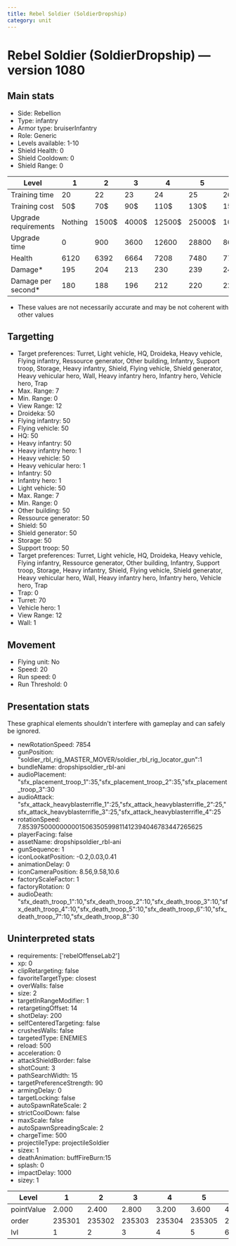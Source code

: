 ```yaml
---
title: Rebel Soldier (SoldierDropship)
category: unit
---
```


# Rebel Soldier (SoldierDropship) — version 1080

## Main stats

  * Side: Rebellion
  * Type: infantry
  * Armor type: bruiserInfantry
  * Role: Generic
  * Levels available: 1-10
  * Shield Health: 0
  * Shield Cooldown: 0
  * Shield Range: 0

|Level               |1      |2    |3    |4     |5     |6      |7      |8      |9       |10      |
|--------------------|-------|-----|-----|------|------|-------|-------|-------|--------|--------|
|Training time       |20     |22   |23   |24    |25    |26     |27     |28     |29      |30      |
|Training cost       |50$    |70$  |90$  |110$  |130$  |150$   |170$   |200$   |210$    |230$    |
|Upgrade requirements|Nothing|1500$|4000$|12500$|25000$|100000$|160000$|320000$|1000000$|1750000$|
|Upgrade time        |0      |900  |3600 |12600 |28800 |86400  |172800 |302400 |432000  |691200  |
|Health              |6120   |6392 |6664 |7208  |7480  |7752   |8024   |8432   |8840    |10200   |
|Damage*             |195    |204  |213  |230   |239   |247    |256    |269    |282     |325     |
|Damage per second*  |180    |188  |196  |212   |220   |228    |236    |248    |260     |300     |

* These values are not necessarily accurate and may be not coherent with other values

## Targetting

  * Target preferences: Turret, Light vehicle, HQ, Droideka, Heavy vehicle, Flying infantry, Ressource generator, Other building, Infantry, Support troop, Storage, Heavy infantry, Shield, Flying vehicle, Shield generator, Heavy vehicular hero, Wall, Heavy infantry hero, Infantry hero, Vehicle hero, Trap
  * Max. Range: 7
  * Min. Range: 0
  * View Range: 12
  * Droideka: 50
  * Flying infantry: 50
  * Flying vehicle: 50
  * HQ: 50
  * Heavy infantry: 50
  * Heavy infantry hero: 1
  * Heavy vehicle: 50
  * Heavy vehicular hero: 1
  * Infantry: 50
  * Infantry hero: 1
  * Light vehicle: 50
  * Max. Range: 7
  * Min. Range: 0
  * Other building: 50
  * Ressource generator: 50
  * Shield: 50
  * Shield generator: 50
  * Storage: 50
  * Support troop: 50
  * Target preferences: Turret, Light vehicle, HQ, Droideka, Heavy vehicle, Flying infantry, Ressource generator, Other building, Infantry, Support troop, Storage, Heavy infantry, Shield, Flying vehicle, Shield generator, Heavy vehicular hero, Wall, Heavy infantry hero, Infantry hero, Vehicle hero, Trap
  * Trap: 0
  * Turret: 70
  * Vehicle hero: 1
  * View Range: 12
  * Wall: 1

## Movement

  * Flying unit: No
  * Speed: 20
  * Run speed: 0
  * Run Threshold: 0

## Presentation stats

These graphical elements shouldn't interfere with gameplay and can safely be ignored.

  * newRotationSpeed: 7854
  * gunPosition: "soldier_rbl_rig_MASTER_MOVER/soldier_rbl_rig_locator_gun":1
  * bundleName: dropshipsoldier_rbl-ani
  * audioPlacement: "sfx_placement_troop_1":35,"sfx_placement_troop_2":35,"sfx_placement_troop_3":30
  * audioAttack: "sfx_attack_heavyblasterrifle_1":25,"sfx_attack_heavyblasterrifle_2":25,"sfx_attack_heavyblasterrifle_3":25,"sfx_attack_heavyblasterrifle_4":25
  * rotationSpeed: 7.8539750000000001506350599811412394046783447265625
  * playerFacing: false
  * assetName: dropshipsoldier_rbl-ani
  * gunSequence: 1
  * iconLookatPosition: -0.2,0.03,0.41
  * animationDelay: 0
  * iconCameraPosition: 8.56,9.58,10.6
  * factoryScaleFactor: 1
  * factoryRotation: 0
  * audioDeath: "sfx_death_troop_1":10,"sfx_death_troop_2":10,"sfx_death_troop_3":10,"sfx_death_troop_4":10,"sfx_death_troop_5":10,"sfx_death_troop_6":10,"sfx_death_troop_7":10,"sfx_death_troop_8":30

## Uninterpreted stats

  * requirements: ['rebelOffenseLab2']
  * xp: 0
  * clipRetargeting: false
  * favoriteTargetType: closest
  * overWalls: false
  * size: 2
  * targetInRangeModifier: 1
  * retargetingOffset: 14
  * shotDelay: 200
  * selfCenteredTargeting: false
  * crushesWalls: false
  * targetedType: ENEMIES
  * reload: 500
  * acceleration: 0
  * attackShieldBorder: false
  * shotCount: 3
  * pathSearchWidth: 15
  * targetPreferenceStrength: 90
  * armingDelay: 0
  * targetLocking: false
  * autoSpawnRateScale: 2
  * strictCoolDown: false
  * maxScale: false
  * autoSpawnSpreadingScale: 2
  * chargeTime: 500
  * projectileType: projectileSoldier
  * sizex: 1
  * deathAnimation: buffFireBurn:15
  * splash: 0
  * impactDelay: 1000
  * sizey: 1

|Level     |1     |2     |3     |4     |5     |6     |7     |8     |9     |10    |
|----------|------|------|------|------|------|------|------|------|------|------|
|pointValue|2.000 |2.400 |2.800 |3.200 |3.600 |4.000 |4.400 |4.800 |5.200 |6.000 |
|order     |235301|235302|235303|235304|235305|235306|235307|235308|235309|235310|
|lvl       |1     |2     |3     |4     |5     |6     |7     |8     |9     |10    |

